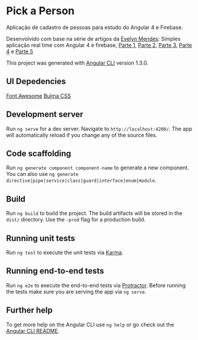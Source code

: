 # Pick a Person

Aplicação de cadastro de pessoas para estudo do Angular 4 e Firebase.

Desenvolvido com base na série de artigos da [Evelyn Mendes](https://github.com/jelielmendes): Simples aplicação real time com Angular 4 e firebase, [Parte 1](https://braziljs.org/blog/simples-aplicacao-real-time-com-angular-4-e-firebase-parte-1/), [Parte 2](https://braziljs.org/blog/simples-aplicacao-real-time-com-angular-4-e-firebase-parte-2/), [Parte 3](https://braziljs.org/blog/simples-aplicacao-real-time-com-angular-4-e-firebase-parte-3/), [Parte 4](https://braziljs.org/blog/simples-aplicacao-real-time-com-angular-4-e-firebase-parte-4/) e [Parte 5](https://braziljs.org/blog/simples-aplicacao-real-time-com-angular-4-e-firebase-parte-5/)

This project was generated with [Angular CLI](https://github.com/angular/angular-cli) version 1.3.0.

## UI Depedencies

[Font Awesome](http://fontawesome.io/icons/)
[Bulma CSS](https://bulma.io/documentation/overview/start/)

## Development server

Run `ng serve` for a dev server. Navigate to `http://localhost:4200/`. The app will automatically reload if you change any of the source files.

## Code scaffolding

Run `ng generate component component-name` to generate a new component. You can also use `ng generate directive|pipe|service|class|guard|interface|enum|module`.

## Build

Run `ng build` to build the project. The build artifacts will be stored in the `dist/` directory. Use the `-prod` flag for a production build.

## Running unit tests

Run `ng test` to execute the unit tests via [Karma](https://karma-runner.github.io).

## Running end-to-end tests

Run `ng e2e` to execute the end-to-end tests via [Protractor](http://www.protractortest.org/).
Before running the tests make sure you are serving the app via `ng serve`.

## Further help

To get more help on the Angular CLI use `ng help` or go check out the [Angular CLI README](https://github.com/angular/angular-cli/blob/master/README.md).
